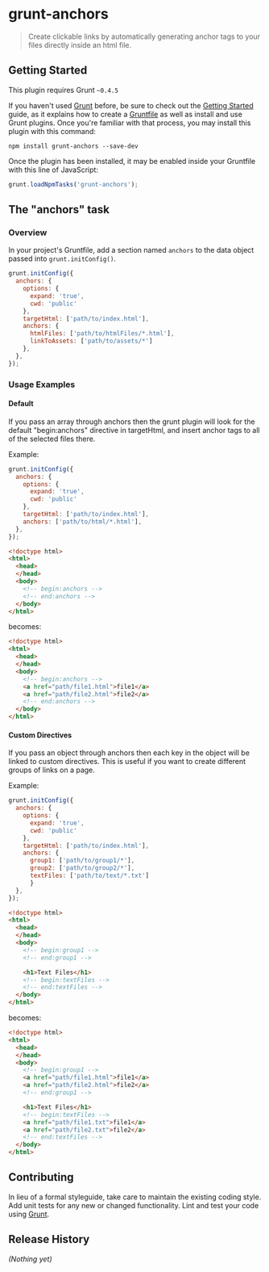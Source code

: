 # grunt-anchors

> Create clickable links by automatically generating anchor tags  to your files directly inside an html file.

## Getting Started
This plugin requires Grunt `~0.4.5`

If you haven't used [Grunt](http://gruntjs.com/) before, be sure to check out the [Getting Started](http://gruntjs.com/getting-started) guide, as it explains how to create a [Gruntfile](http://gruntjs.com/sample-gruntfile) as well as install and use Grunt plugins. Once you're familiar with that process, you may install this plugin with this command:

```shell
npm install grunt-anchors --save-dev
```

Once the plugin has been installed, it may be enabled inside your Gruntfile with this line of JavaScript:

```js
grunt.loadNpmTasks('grunt-anchors');
```

## The "anchors" task

### Overview
In your project's Gruntfile, add a section named `anchors` to the data object passed into `grunt.initConfig()`.

```js
grunt.initConfig({
  anchors: {
    options: {
      expand: 'true',
      cwd: 'public'
    },
    targetHtml: ['path/to/index.html'],
    anchors: {
      htmlFiles: ['path/to/htmlFiles/*.html'],
      linkToAssets: ['path/to/assets/*']
    },
  },
});
```

### Usage Examples

#### Default 
If you pass an array through anchors then the grunt plugin will look for the default "begin:anchors" directive in targetHtml, and insert anchor tags to all of the selected files there.

Example:

```js
grunt.initConfig({
  anchors: {
    options: {
      expand: 'true',
      cwd: 'public'
    },
    targetHtml: ['path/to/index.html'],
    anchors: ['path/to/html/*.html'],
  },
});
```

```html
<!doctype html>
<html>
  <head>
  </head>
  <body>
    <!-- begin:anchors -->
    <!-- end:anchors -->
  </body>
</html>
```

becomes:
```html
<!doctype html>
<html>
  <head>
  </head>
  <body>
    <!-- begin:anchors -->
    <a href="path/file1.html">file1</a>
    <a href="path/file2.html">file2</a>
    <!-- end:anchors -->
  </body>
</html>
```

#### Custom Directives
If you pass an object through anchors then each key in the object will be linked to custom directives. This is useful if you want to create different groups of links on a page.

Example:

```js
grunt.initConfig({
  anchors: {
    options: {
      expand: 'true',
      cwd: 'public'
    },
    targetHtml: ['path/to/index.html'],
    anchors: {
      group1: ['path/to/group1/*'],
      group2: ['path/to/group2/*'],
      textFiles: ['path/to/text/*.txt']
      }
  },
});
```

```html
<!doctype html>
<html>
  <head>
  </head>
  <body>
    <!-- begin:group1 -->
    <!-- end:group1 -->

    <h1>Text Files</h1>
    <!-- begin:textFiles -->
    <!-- end:textFiles -->
  </body>
</html>
```

becomes:
```html
<!doctype html>
<html>
  <head>
  </head>
  <body>
    <!-- begin:group1 -->
    <a href="path/file1.html">file1</a>
    <a href="path/file2.html">file2</a>
    <!-- end:group1 -->

    <h1>Text Files</h1>
    <!-- begin:textFiles -->
    <a href="path/file1.txt">file1</a>
    <a href="path/file2.txt">file2</a>
    <!-- end:textFiles -->
  </body>
</html>
```

## Contributing
In lieu of a formal styleguide, take care to maintain the existing coding style. Add unit tests for any new or changed functionality. Lint and test your code using [Grunt](http://gruntjs.com/).

## Release History
_(Nothing yet)_
